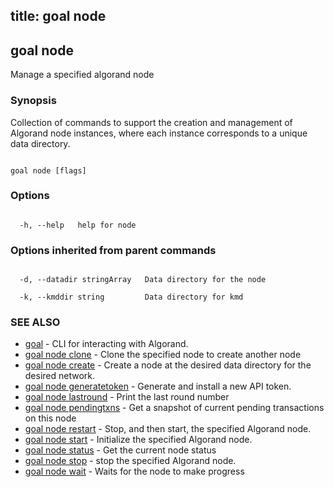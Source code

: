 title: goal node
---
## goal node



Manage a specified algorand node



### Synopsis



Collection of commands to support the creation and management of Algorand node instances, where each instance corresponds to a unique data directory.



```

goal node [flags]

```



### Options



```

  -h, --help   help for node

```



### Options inherited from parent commands



```

  -d, --datadir stringArray   Data directory for the node

  -k, --kmddir string         Data directory for kmd

```



### SEE ALSO



* [goal](../../../goal/goal/)	 - CLI for interacting with Algorand.
* [goal node clone](../clone/)	 - Clone the specified node to create another node
* [goal node create](../create/)	 - Create a node at the desired data directory for the desired network.
* [goal node generatetoken](../generatetoken/)	 - Generate and install a new API token.
* [goal node lastround](../lastround/)	 - Print the last round number
* [goal node pendingtxns](../pendingtxns/)	 - Get a snapshot of current pending transactions on this node
* [goal node restart](../restart/)	 - Stop, and then start, the specified Algorand node.
* [goal node start](../start/)	 - Initialize the specified Algorand node.
* [goal node status](../status/)	 - Get the current node status
* [goal node stop](../stop/)	 - stop the specified Algorand node.
* [goal node wait](../wait/)	 - Waits for the node to make progress



